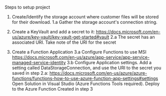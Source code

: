 Steps to setup project
 
1. Create/Identify the storage account where customer files will be stored for their download.
1.a Gather the storage account's connection string.
 
2. Create a KeyVault and add a secret to it: https://docs.microsoft.com/en-us/azure/key-vault/key-vault-get-started#vault
2.a The secret has an associated URI. Take note of the URI for the secret
 
3. Create a Function Application
3.a Configure Functions to use MSI https://docs.microsoft.com/en-us/azure/app-service/app-service-managed-service-identity
3.b Configure Application settings. Add a setting called DataStorageConnection, and use the URI to the secret you saved in step 2.a: https://docs.microsoft.com/en-us/azure/azure-functions/functions-how-to-use-azure-function-app-settings#settings
 
Open Solution in Visual Studio (Azure Functions Tools required). Deploy to the Azure Function Created in step 3
